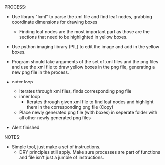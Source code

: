PROCESS:
- Use library "lxml" to parse the xml file and find leaf nodes, grabbing coordinate dimensions for drawing boxes
  - Finding leaf nodes are the most important part as those are the sections that need to be highlighted in yellow boxes.
- Use python imaging library (PIL) to edit the image and add in the yellow boxes.
- Program should take arguments of the set of xml files and the png files and use the xml file to draw yellow boxes in the png file, generating a new png file in the process.

- outer loop
  - Iterates through xml files, finds corresponding png file
  - inner loop
    - Iterates through given xml file to find leaf nodes and highlight them in the corresponding png file (Copy)
  - Place newly generated png file (with boxes) in seperate folder with all other newly generated png files
- Alert finished

NOTES:
- Simple tool, just make a set of instructions.
  - DRY principles still apply. Make sure processes are part of functions and file isn't just a jumble of instructions.
